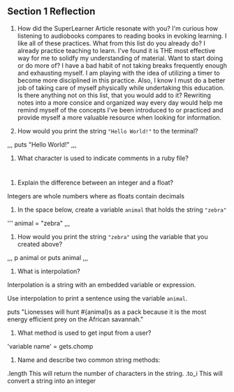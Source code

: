 ## Section 1 Reflection

1. How did the SuperLearner Article resonate with you?
    I'm curious how listening to audiobooks compares to reading books in evoking learning.
    I like all of these practices.
What from this list do you already do?
    I already practice teaching to learn. I've found it is THE most effective way for me to solidfy my understanding of material.
Want to start doing or do more of?
    I have a bad habit of not taking breaks frequently enough and exhausting myself. I am playing with the idea of utilizing a timer to become more disciplined in this practice.  Also, I know I must do a better job of taking care of myself physically while undertaking this education.
Is there anything not on this list, that you would add to it?
    Rewriting notes into a more consice and organized way every day would help me remind myself of the concepts I've been introduced to or practiced and provide myself a more valuable resource when looking for information.

1. How would you print the string `"Hello World!"` to the terminal?

,,,
puts "Hello World!"
,,,

1. What character is used to indicate comments in a ruby file?

 #

1. Explain the difference between an integer and a float?

  Integers are whole numbers where as floats contain decimals

1. In the space below, create a variable `animal` that holds the string `"zebra"`

'''
animal = "zebra"
,,,

1. How would you print the string `"zebra"` using the variable that you created above?

,,,
p animal
or
puts animal
,,,

1. What is interpolation?

Interpolation is a string with an embedded variable or expression.

Use interpolation to print a sentence using the variable `animal`.

puts "Lionesses will hunt #{animal}s as a pack because it is the most energy efficient prey on the African savannah."

1. What method is used to get input from a user?  

'variable name' = gets.chomp

1. Name and describe two common string methods:

.length   This will return the number of characters in the string.
.to_i     This will convert a string into an integer
